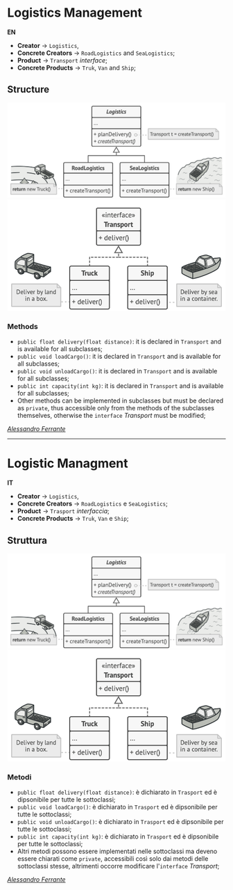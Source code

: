 
# Logistics Management
**EN**
  - **Creator** -> `Logistics`,
  - **Concrete Creators** -> `RoadLogistics` and `SeaLogistics`;
  - **Product** -> `Transport` *interface*;
  - **Concrete Products** -> `Truk`, `Van` and `Ship`;
 
## Structure
![](image.png) ![](image-1.png)

### Methods
- `public float delivery(float distance)`: it is declared in `Transport` and is available for all subclasses;
- `public void loadCargo()`: it is declared in `Transport` and is available for all subclasses;
- `public void unloadCargo()`: it is declared in `Transport` and is available for all subclasses;
- `public int capacity(int kg)`: it is declared in `Transport` and is available for all subclasses;
- Other methods can be implemented in subclasses but must be declared as `private`, thus accessible only from the methods of the subclasses themselves, otherwise the `interface` *Transport* must be modified;

*[Alessandro Ferrante](https://alessandroferrante.net)*

---

# Logistic Managment
**IT**
 - **Creator** -> `Logistics`,
 - **Concrete Creators** -> `RoadLogistics` e `SeaLogistics`;
 - **Product** -> `Trasport` *interfaccia*;
 - **Concrete Products** -> `Truk`, `Van` e `Ship`;
 
## Struttura
![](image.png) ![](image-1.png)

### Metodi
- `public float delivery(float distance)`: è dichiarato in `Trasport` ed è dipsonibile per tutte le sottoclassi;
- `public void loadCargo()`: è dichiarato in `Trasport` ed è dipsonibile per tutte le sottoclassi;
- `public void unloadCargo()`: è dichiarato in `Trasport` ed è dipsonibile per tutte le sottoclassi;
- `public int capacity(int kg)`: è dichiarato in `Trasport` ed è dipsonibile per tutte le sottoclassi;
- Altri metodi possono essere implementati nelle sottoclassi ma deveno essere chiarati come `private`, accessibili così solo dai metodi delle sottoclassi stesse, altrimenti occorre modificare l'`interface` *Transport*;

*[Alessandro Ferrante](https://alessandroferrante.net)* 